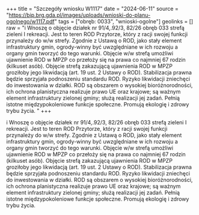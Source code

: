 +++
title = "Szczegóły wniosku W1117"
date = "2024-06-11"
source = "https://bip.brg.gda.pl/images/uploads/wnioski-do-planu-ogolnego/w1117.pdf"
tags = ["obręb: 0033", "wnioski-ogolne"]
geolinks = []
raw = "i Wnoszę o objęcie działek nr 91/4,.92/3, 82/26 obręb 033 strefą zieleni I rekreacji. Jest to teren ROD Przytorze, który z racji swojej funkcji przynależy do w/w strefy. Zgodnie z Ustawą o ROD, jako stały element infrastruktury gmin, ogrody-winny być uwzględniane w ich rozwoju a organy gmin tworzyć do tego warunki. Objęcie w/w strefą umożliwi ujawnienie ROD w MPZP co przełoży się na prawa co najmniej 67 rodzin (kilkuset asób). Objęcie strefą zakazującą ujawnienia ROD w MPZP groziłoby jego likwidacją (art. 19 ust. 2 Ustawy o ROD). Stabilizacja prawna będzie sprzyjała podnoszeniu standardu ROD. Ryzyko likwidacji zniechęci do inwestowania w działki. ROD są obszarem o wysokiej bioróżnorodności, ich ochrona planistyczna realizuje prawo UE oraz krajowe; są ważnym element infrastruktury zielonej gminy; służą realizacji jej zadań. Pełnią istotne międzypokoleniowe funkcje społeczne. Promują ekologię i zdrowy trybu życia. "
+++

i
Wnoszę o objęcie działek nr 91/4,.92/3, 82/26 obręb 033 strefą zieleni I rekreacji.
Jest to teren ROD Przytorze, który z racji swojej funkcji przynależy do w/w strefy. Zgodnie z Ustawą o
ROD, jako stały element infrastruktury gmin, ogrody-winny być uwzględniane w ich rozwoju a organy
gmin tworzyć do tego warunki. Objęcie w/w strefą umożliwi ujawnienie ROD w MPZP co przełoży się na
prawa co najmniej 67 rodzin (kilkuset asób). Objęcie strefą zakazującą ujawnienia ROD w MPZP
groziłoby jego likwidacją (art. 19 ust. 2 Ustawy o ROD). Stabilizacja prawna będzie sprzyjała podnoszeniu
standardu ROD. Ryzyko likwidacji zniechęci do inwestowania w działki.
ROD są obszarem o wysokiej bioróżnorodności, ich ochrona planistyczna realizuje prawo UE oraz
krajowe; są ważnym element infrastruktury zielonej gminy; służą realizacji jej zadań. Pełnią istotne
międzypokoleniowe funkcje społeczne. Promują ekologię i zdrowy trybu życia.



